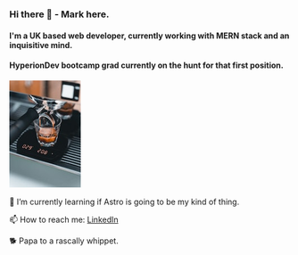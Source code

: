 ### Hi there 👋 - Mark here.

#### I'm a UK based web developer, currently working with MERN stack and an inquisitive mind.
#### HyperionDev bootcamp grad currently on the hunt for that first position.

![Espresso Fan](https://github.com/whippet-code/whippet-code/blob/89f5c05408a50d48fdd7cc2070ad9319508be5ad/pexels-alp-y%C4%B1ld%C4%B1zlar-15138581.jpg)

🌱 I’m currently learning if Astro is going to be my kind of thing. 

📫 How to reach me: [LinkedIn](https://www.linkedin.com/in/mark-ivkovic-68822474/)


🐕 Papa to a rascally whippet. 

<!--
**whippet-code/whippet-code** is a ✨ _special_ ✨ repository because its `README.md` (this file) appears on your GitHub profile.

Here are some ideas to get you started:

- 🔭 I’m currently working on ...
- 🌱 I’m currently learning ...
- 👯 I’m looking to collaborate on ...
- 🤔 I’m looking for help with ...
- 💬 Ask me about ...
- 📫 How to reach me: ...
- 😄 Pronouns: ...
- ⚡ Fun fact: ...
-->

